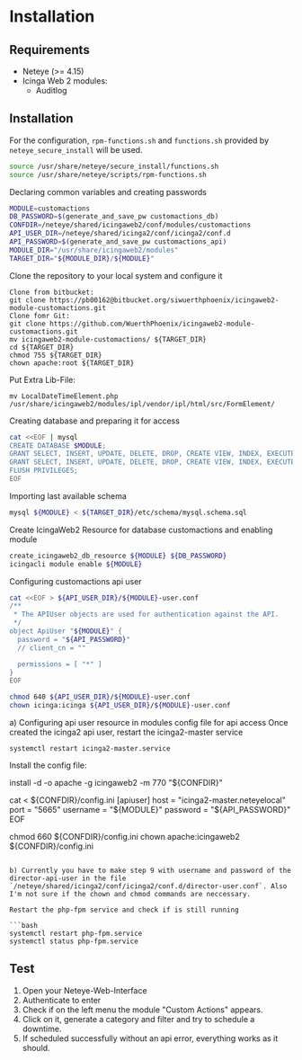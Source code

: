 # Installation

## Requirements
* Neteye (>= 4.15)
* Icinga Web 2 modules:
	* Auditlog

## Installation

For the configuration, `rpm-functions.sh` and `functions.sh` provided by `neteye_secure_install` will be used.

```bash
source /usr/share/neteye/secure_install/functions.sh
source /usr/share/neteye/scripts/rpm-functions.sh
```

Declaring common variables and creating passwords

```bash
MODULE=customactions
DB_PASSWORD=$(generate_and_save_pw customactions_db)
CONFDIR=/neteye/shared/icingaweb2/conf/modules/customactions
API_USER_DIR=/neteye/shared/icinga2/conf/icinga2/conf.d
API_PASSWORD=$(generate_and_save_pw customactions_api)
MODULE_DIR="/usr/share/icingaweb2/modules"
TARGET_DIR="${MODULE_DIR}/${MODULE}"
```

Clone the repository to your local system and configure it

```
Clone from bitbucket:
git clone https://pb00162@bitbucket.org/siwuerthphoenix/icingaweb2-module-customactions.git
Clone fomr Git:
git clone https://github.com/WuerthPhoenix/icingaweb2-module-customactions.git
mv icingaweb2-module-customactions/ ${TARGET_DIR}
cd ${TARGET_DIR}
chmod 755 ${TARGET_DIR}
chown apache:root ${TARGET_DIR}
```

Put Extra Lib-File:
```
mv LocalDateTimeElement.php /usr/share/icingaweb2/modules/ipl/vendor/ipl/html/src/FormElement/
```

Creating database and preparing it for access

```bash
cat <<EOF | mysql
CREATE DATABASE $MODULE;
GRANT SELECT, INSERT, UPDATE, DELETE, DROP, CREATE VIEW, INDEX, EXECUTE ON ${MODULE}.* TO '${MODULE}'@'localhost' IDENTIFIED BY '${DB_PASSWORD}';
GRANT SELECT, INSERT, UPDATE, DELETE, DROP, CREATE VIEW, INDEX, EXECUTE ON ${MODULE}.* TO '${MODULE}'@'%' IDENTIFIED BY '${DB_PASSWORD}';
FLUSH PRIVILEGES;
EOF
```

Importing last available schema

```bash
mysql ${MODULE} < ${TARGET_DIR}/etc/schema/mysql.schema.sql
```

Create IcingaWeb2 Resource for database customactions and enabling module

```bash
create_icingaweb2_db_resource ${MODULE} ${DB_PASSWORD}
icingacli module enable ${MODULE}
```


Configuring customactions api user

```bash
cat <<EOF > ${API_USER_DIR}/${MODULE}-user.conf
/**
 * The APIUser objects are used for authentication against the API.
 */
object ApiUser "${MODULE}" {
  password = "${API_PASSWORD}"
  // client_cn = ""

  permissions = [ "*" ]
}
EOF

chmod 640 ${API_USER_DIR}/${MODULE}-user.conf
chown icinga:icinga ${API_USER_DIR}/${MODULE}-user.conf
```

a) Configuring api user resource in modules config file for api access
Once created the icinga2 api user, restart the icinga2-master service

```
systemctl restart icinga2-master.service

```

Install the config file:

install -d -o apache -g icingaweb2 -m 770 "${CONFDIR}"

cat <<EOF > ${CONFDIR}/config.ini
[apiuser]
host = "icinga2-master.neteyelocal"
port = "5665"
username = "${MODULE}"
password = "${API_PASSWORD}"
EOF

chmod 660 ${CONFDIR}/config.ini
chown apache:icingaweb2 ${CONFDIR}/config.ini
```

b) Currently you have to make step 9 with username and password of the director-api-user in the file `/neteye/shared/icinga2/conf/icinga2/conf.d/director-user.conf`. Also I'm not sure if the chown and chmod commands are neccessary.

Restart the php-fpm service and check if is still running

```bash
systemctl restart php-fpm.service
systemctl status php-fpm.service
```

## Test
1. Open your Neteye-Web-Interface
2. Authenticate to enter
3. Check if on the left menu the module "Custom Actions" appears.
4. Click on it, generate a category and filter and try to schedule a downtime.
5. If scheduled successfully without an api error, everything works as it should.
